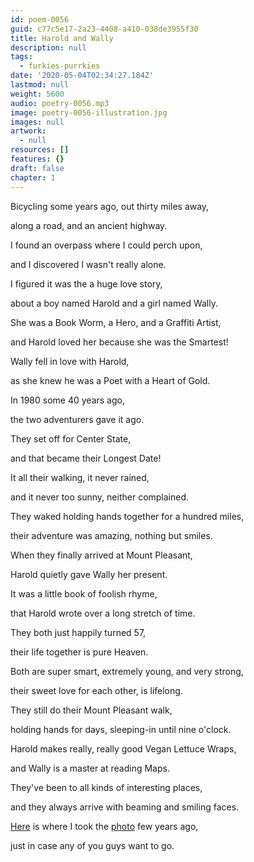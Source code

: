 ```yaml
---
id: poem-0056
guid: c77c5e17-2a23-4408-a410-038de3955f30
title: Harold and Wally
description: null
tags:
  - furkies-purrkies
date: '2020-05-04T02:34:27.184Z'
lastmod: null
weight: 5600
audio: poetry-0056.mp3
image: poetry-0056-illustration.jpg
images: null
artwork:
  - null
resources: []
features: {}
draft: false
chapter: 1
---
```


Bicycling some years ago, out thirty miles away,

along a road, and an ancient highway.

I found an overpass where I could perch upon,

and I discovered I wasn't really alone.

I figured it was the a huge love story,

about a boy named Harold and a girl named Wally.

She was a Book Worm, a Hero, and a Graffiti Artist,

and Harold loved her because she was the Smartest!

Wally fell in love with Harold,

as she knew he was a Poet with a Heart of Gold.

In 1980 some 40 years ago,

the two adventurers gave it ago.

They set off for Center State,

and that became their Longest Date!

It all their walking, it never rained,

and it never too sunny, neither complained.

They waked holding hands together for a hundred miles,

their adventure was amazing, nothing but smiles.

When they finally arrived at Mount Pleasant,

Harold quietly gave Wally her present.

It was a little book of foolish rhyme,

that Harold wrote over a long stretch of time.

They both just happily turned 57,

their life together is pure Heaven.

Both are super smart, extremely young, and very strong,

their sweet love for each other, is lifelong.

They still do their Mount Pleasant walk,

holding hands for days, sleeping-in until nine o'clock.

Harold makes really, really good Vegan Lettuce Wraps,

and Wally is a master at reading Maps.

They've been to all kinds of interesting places,

and they always arrive with beaming and smiling faces.

[Here](https://goo.gl/maps/U6ei19ABd6xffTcr6) is where I took the [photo](https://goo.gl/maps/kkGAfW13PLsA6H3D8) few years ago,

just in case any of you guys want to go.
